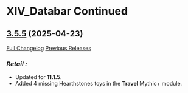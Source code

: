 # XIV_Databar Continued

## [3.5.5](https://github.com/ZelionGG/XIV_Databar-Continued/tree/v3.5.5) (2025-04-23)

[Full Changelog](https://github.com/ZelionGG/XIV_Databar-Continued/compare/v3.5.4...v3.5.5) [Previous Releases](https://github.com/ZelionGG/XIV_Databar-Continued/releases)

### _Retail :_

- Updated for **11.1.5**.
- Added 4 missing Hearthstones toys in the **Travel** Mythic+ module.